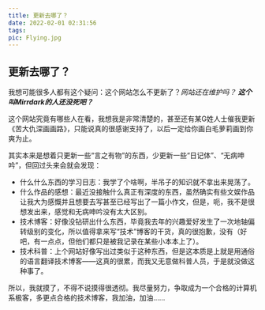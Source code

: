 ```yaml
---
title: 更新去哪了？
date: 2022-02-01 02:31:56
tags:
pic: Flying.jpg
---
```


## 更新去哪了？

我想可能很多人都有这个疑问：这个网站怎么不更新了？*网站还在维护吗？*  ***这个叫Mirrdark的人还没死吧？***<!-- more -->

这个网站究竟有哪些人在看，我想我是非常清楚的，甚至还有某G姓人士催我更新《苦大仇深画画路》，只能说真的很感谢支持了，以后一定给你画白毛萝莉画到你爽为止。

其实本来是想着只更新一些“言之有物”的东西，少更新一些“日记体”、“无病呻吟”，但回过头来会就会发现：

- 什么什么东西的学习日志：我学了个啥啊，半吊子的知识就不拿出来晃荡了。
- 什么作品的感想：最近没接触什么真正有深度的东西，虽然确实有些文娱作品让我大为感慨并且想要去写甚至已经写出了一篇小作文，但是，呃，我不是很想发出来，感觉和无病呻吟没有太大区别。
- 技术博客：好像没钻研出什么东西，毕竟我去年的兴趣爱好发生了一次地轴偏转级别的变化，所以值得拿来写“技术”博客的干货，真的很抱歉，没有（好吧，有一点点，但他们都只是被我记录在某些小本本上了）。
- 技术科普：上个网站好像写出过类似于这种东西，但是这本质是上就是用通俗的语言翻译技术博客——这真的很累，而我又无意做科普人员，于是就没做这种事了。

所以，我就摸了，不得不说摸得很透彻。我尽量努力，争取成为一个合格的计算机系极客，多更点合格的技术博客，我加油，加油……
